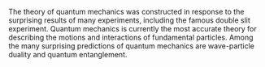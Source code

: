 The theory of quantum mechanics was constructed in response to the surprising results of many experiments, including the famous double slit experiment. Quantum mechanics is currently the most accurate theory for describing the motions and interactions of fundamental particles. Among the many surprising predictions of quantum mechanics are wave-particle duality and quantum entanglement.